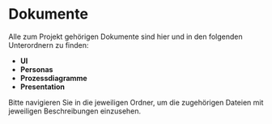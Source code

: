 # Dokumente

Alle zum Projekt gehörigen Dokumente sind hier und in den folgenden Unterordnern zu finden:

- **UI**
- **Personas**
- **Prozessdiagramme**
- **Presentation**

Bitte navigieren Sie in die jeweiligen Ordner, um die zugehörigen Dateien mit jeweiligen Beschreibungen einzusehen.

